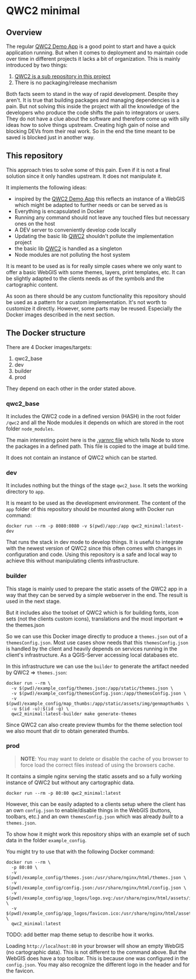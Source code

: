 # QWC2 minimal

## Overview

The regular [QWC2 Demo App](https://github.com/qgis/qwc2-demo-app) is a good point to start and
have a quick application running. But when it comes to deployment and to maintain code over
time in different projects it lacks a bit of organization. This is mainly introduced by two things:

1. [QWC2 is a sub repository in this project](https://github.com/qgis/qwc2)
1. There is no packaging/release mechanism

Both facts seem to stand in the way of rapid development. Despite they aren't. It is true that
building packages and managing dependencies is a pain. But not solving this inside the
project with all the knowledge of the developers who produce the code shifts the pain to
integrators or users. They do not have a clue about the software and therefore come up with silly
ideas how to solve things upstream. Creating high gain of noise and blocking DEVs from their real
work. So in the end the time meant to be saved is blocked just in another way.

## This repository

This approach tries to solve some of this pain. Even if it is not a final solution since it
only handles upstream. It does not manipulate it.

It implements the following ideas:

- inspired by the [QWC2 Demo App](https://github.com/qgis/qwc2-demo-app) this reflects an instance
  of a WebGIS which might be adapted to further needs or can be served as is
- Everything is encapsulated in Docker
- Running any command should not leave any touched files but necessary ones on the host
- A DEV server to conveniently develop code locally
- Updating the basic lib [QWC2](https://github.com/qgis/qwc2) shouldn't pollute the implementation project
- the basic lib [QWC2](https://github.com/qgis/qwc2) is handled as a singleton
- Node modules are not polluting the host system

It is meant to be used as is for really simple cases where we only want to offer a basic WebGIS
with some themes, layers, print templates, etc. It can be slightly adapted to the clients needs
as of the symbols and the cartographic content.

As soon as there should be any custom functionality this repository should be used as a pattern
for a custom implementation. It's not worth to customize it directly. However, some parts may be
reused. Especially the Docker images described in the next section.

## The Docker structure

There are 4 Docker images/targets:

1. qwc2_base
1. dev
1. builder
1. prod

They depend on each other in the order stated above.

### qwc2_base

It includes the QWC2 code in a defined version (HASH) in the root folder `/qwc2` and all
the Node modules it depends on which are stored in the root folder `node_modules`.

The main interesting point here is the [.yarnrc file](../../app/.yarnrc) which tells
Node to store the packages in a defined path. This file is copied to the image at build
time.

It does not contain an instance of QWC2 which can be started. 

### dev

It includes nothing but the things of the stage `qwc2_base`. It sets the working directory
to `app`.

It is meant to be used as the development environment. The content of the `app` folder of
this repository should be mounted along with Docker run command:

```shell
docker run --rm -p 8080:8080 -v $(pwd)/app:/app qwc2_minimal:latest-dev
```

That runs the stack in dev mode to develop things. It is useful to integrate with the newest
version of QWC2 since this often comes with changes in configuration and code. Using this
repository is a safe and local way to achieve this without manipulating clients infrastructure.

### builder

This stage is mainly used to prepare the static assets of the QWC2 app in a way that they can
be served by a simple webserver in the end. The result is used in the next stage.

But it includes also the toolset of QWC2 which is for building fonts, icon sets
(not the clients custom icons), translations and the most important => the themes.json

So we can use this Docker image directly to produce a `themes.json` out of a `themesConfig.json`.
Most use cases show needs that this `themesConfig.json` is handled by the client and heavily depends
on services running in the client's infrastructure. As a QGIS-Server accessing local databases etc.

In this infrastructure we can use the `builder` to generate the artifact needed by QWC2 => `themes.json`:

```shell
docker run --rm \
  -v $(pwd)/example_config/themes.json:/app/static/themes.json \
  -v $(pwd)/example_config/themesConfig.json:/app/themesConfig.json \
  -v $(pwd)/example_config/map_thumbs:/app/static/assets/img/genmapthumbs \
  -u $(id -u):$(id -g) \
  qwc2_minimal:latest-builder make generate-themes
```

Since QWC2 can also create preview thumbs for the theme selection tool we also mount that dir
to obtain generated thumbs.

### prod

> **NOTE**: You may want to delete or disable the cache of you browser to force load the correct files
> instead of using the browsers cache.

It contains a simple nginx serving the static assets and so a fully working instance of QWC2 but without
any cartographic data.

```shell
docker run --rm -p 80:80 qwc2_minimal:latest
```

However, this can be easily adapted to a clients setup where the client has an own `config.json`
to enable/disable things in the WebGIS (buttons, toolbars, etc.) and an own `themesConfig.json`
which was already *built* to a `themes.json`.

To show how it might work this repository ships with an example set of such data in the folder
`example_config`.

You might try to use that with the following Docker command:

```shell
docker run --rm \
  -p 80:80 \
  -v $(pwd)/example_config/themes.json:/usr/share/nginx/html/themes.json \
  -v $(pwd)/example_config/config.json:/usr/share/nginx/html/config.json \
  -v $(pwd)/example_config/app_logos/logo.svg:/usr/share/nginx/html/assets/img/logo.svg \
  -v $(pwd)/example_config/app_logos/favicon.ico:/usr/share/nginx/html/assets/img/favicon.ico \
  qwc2_minimal:latest
```

TODO: add better map theme setup to describe how it works.

Loading `http://localhost:80` in your browser will show an empty WebGIS (no cartographic data). This is not
different to the command above. But the WebGIS does have a top toolbar. This is because one was configured
in the `config.json`. You may also recognize the different logo in the header and for the favicon.
